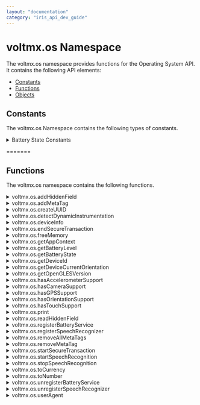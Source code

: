 ```yaml
---
layout: "documentation"
category: "iris_api_dev_guide"
---
```

                            

voltmx.os Namespace
=================

The voltmx.os namespace provides functions for the Operating System API. It contains the following API elements:

*   [Constants](#constants)
*   [Functions](#functions)
*   [Objects](voltmx.os_objects.html)

Constants
---------

The voltmx.os Namespace contains the following types of constants.


<details close markdown="block"><summary>Battery State Constants</summary> 

* * *

These constants specify the current state of the device battery.

| Constant | Description |
| --- | --- |
| BATTERY\_STATE\_CHARGING | Indicates that the state of the device battery as being charged. |
| BATTERY\_STATE\_DISCHARGING | Indicates that the state of the device battery as being discharged. |
| BATTERY\_STATE\_FULL | Indicates that the state of the device battery charge is completely full. |
| BATTERY\_STATE\_UNKNOWN | Indicates that the state of the device battery charge as not known. |

  

Example

When you query for the state of the device battery as shown in this example, any of the four available battery states is returned.

{% highlight VoltMx %}var batteryState = voltmx.os.getBatteryState();

if (voltmx.os.BATTERY_STATE_CHARGING == batteryState) {

    voltmx.print(“Battery State: Charging”);
}
{% endhighlight %}

Platform Availability

*   iOS
*   Android
*   Windows

* * *

</details>

=======

Functions
---------

The voltmx.os namespace contains the following functions.


<details close markdown="block"><summary>voltmx.os.addHiddenField</summary>

* * *

This API helps the developers to pass dynamic values when the form needs to be submitted to external sites.

<b>Syntax</b>

{% highlight VoltMx %}
addHiddenField([key](#key),[value](#value),[private](#private));
{% endhighlight %}

<b>Input Parameters</b>

  
| Parameter | Description |
| --- | --- |
| key \[String\] - Mandatory | Specifies the key of the hidden field that you would like to add. |
| value \[String\] - Mandatory | Specifies the value that corresponds to the specified key in the hidden field. |
| private \[String\] - Optional | Specifies if the hidden field can be read using the `voltmx.os.readHiddenField` API. The expected values for this field are either "private" or "public". The default value of this field id "public". > **_Note:_** Only when this value is specified, you can read the hidden value through `voltmx.os.readHiddenField` API. |

<b>Example</b>

{% highlight VoltMx %}function addHiddenField() {
    voltmx.os.addHiddenField("myhiddenfield", "myvalue", "private");
    // private value is specified and hence this hiddenfield can be read through the voltmx.os.readHiddenField API
    voltmx.os.addHiddenField("myhiddenfield1", "myvalue");
    // As private value is not specified and hence this hiddenfield cannot be read through the voltmx.os.readHiddenField API
}
{% endhighlight %}

<b>Return Values</b>

None.

<b>Platform Availability</b>

Available only on Mobile Web.

* * *

</details>
<details close markdown="block"><summary>voltmx.os.addMetaTag</summary>

* * *

This API adds a meta tag in.html header. This API result will effect only on header reload.

<b>Syntax</b>

{% highlight VoltMx %}
addMetaTag (key, value);
{% endhighlight %}

<b>Input Parameters</b>

  
| Parameter | Description |
| --- | --- |
| key \[String\] - Mandatory | Adds a meta tag in the HTML header |
| value \[Object\] - Mandatory | Adds meta tag attributes in the.html header as key value pairs. |

 

<b>Example</b>

{% highlight VoltMx %}voltmx.os.addMetaTag("test2", {
    "http-equiv": "refresh",
    "content": "30"
});
{% endhighlight %}

<b>Return Values</b>

This API has no return values.

<b>Platform Availability</b>

Applicable only on Mobile Web.

* * *

</details>
<details close markdown="block"><summary>voltmx.os.createUUID</summary>

* * *

UUID (Universally Unique Identifier) is a universally unique value that can be used to identify types, interfaces, and other items. This API returns a string that contains a formatted UUID value. For example, E621E1F8-C36C-495A-93FC-0C247A3E6E5F.

<b>Syntax</b>

{% highlight VoltMx %}
voltmx.os.createUUID();
{% endhighlight %}

Input Parameters

None

Example

{% highlight VoltMx %}function createMyUUIDFunc() {
var uuid = voltmx.os.createUUID();
voltmx.print("The created UUID is : " + uuid);
}
{% endhighlight %}

Return Type

String

Platform Availability

*   Android
*   iOS

* * *

</details>
<details close markdown="block"><summary>voltmx.os.detectDynamicInstrumentation</summary>

* * *

This API helps your application to detect the presence of any Dynamic Instrumentation instance. Currently, this API only supports the detection of Frida server presence.

<b>Syntax</b>

{% highlight VoltMx %}
voltmx.os.detectDynamicInstrumentation(object);
{% endhighlight %}

Input Parameters

  
| Parameter | Description |
| --- | --- |
| object\[Object\] -Mandatory | This is a dictionary that contains the following keys: _detectedCallback_ \[Function\] - **Optional**This callback is executed when the presence of Dynamic Instrumentation is detected. If you do not specify this key, the application safely exits by default whenever it detects Dynamic Instrumentation._undetectedCallback_ \[Function\] - **Optional**This callback is executed when Dynamic Instrumentation is not detected. _type_ \[String\] - _Mandatory_ This parameter specifies the type of detection that is to be performed. You can specify any one of the following values for this parameter:fridaquickscan - Returns results quickly and can be used synchronously in JS code.fridadeepscan - Performs a deep scan to search for the presence of Frida server, and it takes about six or more seconds to return the result. For this reason, you must use the `fridadeepscan` option in [WorkerThread](workerthreadobject_methods.html). |

Example

{% highlight VoltMx %}var didobject = {
    detectedCallback: detectedCallbackFunction,
    undetectedCallback: undetectedCallbackFunction,
    "type": "fridaquickscan"
};
voltmx.os.detectDynamicInstrumentation(didobject);  

{% endhighlight %}

Return Value

None

Platform Availability

*   Android

* * *

</details>
<details close markdown="block"><summary>voltmx.os.deviceInfo</summary>

* * *

This API allows the developers to get information about the device in which the application is launched.

You can view a video on using Device Info API [here](https://www.youtube.com/embed/N4po9_SspDo?rel=0).

<b>Syntax</b>

{% highlight VoltMx %}
deviceInfo();
{% endhighlight %}



<b>Input Parameters</b>

None

<b>Example</b>

{% highlight VoltMx %}var deviceInfo = voltmx.os.deviceInfo();
alert(deviceInfo);

for (var key in deviceInfo) {
    if (deviceInfo.hasOwnProperty(key)) {
        alert(key + ":" + deviceInfo[key]);
    }
}
{% endhighlight %}

<b>Return Values</b>

  
| Return Value | Description |
| --- | --- |
| values\[Object\] | Returns a [DeviceInfo](voltmx.os_objects_deviceinfo.html) object. |

 

<b>Platform Availability</b>

Available on all platforms.

* * *

</details>
<details close markdown="block"><summary>voltmx.os.endSecureTransaction</summary>

* * *

This API can be invoked on an event of a widget. This API should be invoked on forms of the application where user validation is not required or cross site request forgery is not a concern.

<b>Syntax</b>

{% highlight VoltMx %}
voltmx.os.endSecureTransaction();
{% endhighlight %}

<b>Input Parameters</b>

None

<b>Example</b>

{% highlight VoltMx %}voltmx.os.endSecureTransaction();
{% endhighlight %}

<b>Return Values</b>

None

<b>Platform Availability</b>

Available only on Mobile Web.

* * *

</details>
<details close markdown="block"><summary>voltmx.os.freeMemory</summary>

* * *

This API provides the ability to query and fetch the system-wide memory available on the mobile device for allocation.

You can use this API to:

*   Check the amount of free memory on the mobile device before you go ahead with installation of any software or applications.
*   Find out the free memory on the mobile device, clear unwanted objects, and thus improve the performance of the application.

<b>Syntax</b>

{% highlight VoltMx %}
voltmx.os.freeMemory();
{% endhighlight %}

<B>Input Parameters</b>

None

<b>Example</b>

In the following example, voltmx.os.freeMemory returns the freememory available for allocation.

{% highlight VoltMx %}var freememory = voltmx.os.freeMemory();
voltmx.print(freememory);
//After the voltmx.os.freeMemory operation, the memory available for allocation is printed. 
//For example, 1070404 (indicates that 1046 KB of memory is available for allocation)
{% endhighlight %}

<b>Return Values</b>

  
| Return Value | Description |
| --- | --- |
| Free memory\[Number\] | The available memory for allocation is returned. The returned memory always indicates the number of **bytes** available. |

 

<b>Platform Availability</b>

Available on all platforms\* except Windows. \*Dummy implementation on Server Side Mobile Web, SPA, and DesktopWeb and returns a dummy value.

* * *

</details>
<details close markdown="block"><summary>voltmx.os.getAppContext</summary>

* * *

This API allows the developers to get information about the mode in which the application is launched.

<b>Syntax</b>

{% highlight VoltMx %}
voltmx.os.getAppContext();
{% endhighlight %}

<b>Input Parameters</b>

None

<b>Example</b>

{% highlight VoltMx %}function getAppContext() {
    var mycontext = voltmx.os.getAppContext();
    voltmx.print(mycontext); 
    /*prints {launchmode=0} if the application was launched in normal mode ,prints {launchmode=1} if the application was launched in full screen mode*/
}

{% endhighlight %}

<b>Return Values</b>

  
| Return Value | Description |
| --- | --- |
| contextDetails\[Object\] | Returns an object with key-value pairs:`launchmode:0` indicates that the application is launched in normal mode.`launchmode:1` indicates that the application is launched in full screen mode. |

<b>Platform Availability</b>

Applicable only on Mobile Web.

* * *

</details>
<details close markdown="block"><summary>voltmx.os.getBatteryLevel</summary> 

* * *

Retrieves the current percentage charge level of the device battery, as an integer value.

<b>Syntax</b>

{% highlight VoltMx %}
voltmx.os.getBatteryLevel();
{% endhighlight %}

<b>Input Parameters</b>

None

<b>Example</b>

{% highlight VoltMx %}getBatteryLevel: function() {
    voltmx.os.registerBatteryService(this.batterySuccessCallback);
    var battery = voltmx.os.getBatteryLevel();
    voltmx.os.unregisterBatteryService();
    this.view.lblDisplay.text = battery + "%";
},
{% endhighlight %}

<b>Return Values</b>

Returns an integer that ranges from 0-100 (inclusive) that specifies the battery's current charge level in percentage. For example, a return value of 30 specifies that the current charge level of the battery is 30%.

<b>Platform Availability</b>

*   iOS
*   Android
*   Windows

* * *

</details>
<details close markdown="block"><summary>voltmx.os.getBatteryState</summary> 

* * *

Retrieves the current state of the battery.

<b>Syntax</b>

{% highlight VoltMx %}
voltmx.os.getBatteryState();
{% endhighlight %}

<b>Input Parameters</b>

None

<b>Example</b>

{% highlight VoltMx %}//This code is used to obtain your device battery state
getBatteryState: function() {
    voltmx.os.registerBatteryService(this.batterySuccessCallback);
    var batteryState = voltmx.os.getBatteryState();
    if (voltmx.os.BATTERY_STATE_CHARGING == batteryState) {
        alert("The Device is charging");
        voltmx.os.unregisterBatteryService();
    } else if (voltmx.os.BATTERY_STATE_DISCHARGING == batteryState) {
        alert("The Device is discharging");
        voltmx.os.unregisterBatteryService();
    } else if (voltmx.os.BATTERY_STATE_FULL == batteryState) {
        alert("The Device is completely charged");
        voltmx.os.unregisterBatteryService();
    } else if (voltmx.os.BATTERY_STATE_UNKNOWN == batteryState) {
        alert("The Device charging state is unkonwn");
        voltmx.os.unregisterBatteryService();
    }
},
{% endhighlight %}

<b>Return Values</b>

Returns a constant from the [Battery State Constants](voltmx.os_constants_batteryapi.html#BatteryState).

Remarks

The battery state indicates whether it is charging, discharging, and so forth.

<b>Platform Availability</b>

*   iOS
*   Android
*   Windows

* * *

</details>
<details close markdown="block"><summary>voltmx.os.getDeviceId</summary>

* * *

This API is deprecated. It always returns null.

* * *

</details>
<details close markdown="block"><summary>voltmx.os.getDeviceCurrentOrientation</summary> 

* * *

This API returns the current orientation of the device. The possible values are portrait or landscape.

<b>Syntax</b>

{% highlight VoltMx %}
voltmx.os.getDeviceCurrentOrientation();
{% endhighlight %}

<b>Input Parameters</b>

None

<b>Example</b>

{% highlight VoltMx %}voltmx.os.getDeviceCurrentOrientation(); //Returns the orientation of the device
{% endhighlight %}

<b>Return Values</b>

This API returns whether the device orientation is landscape or portrait.

*   constants.DEVICE\_ORIENTATION\_PORTRAIT
*   constants.DEVICE\_ORIENTATION\_LANDSCAPE

<b>Platform Availability</b>

Available on iPhone, iPad, Windows, Android, and Desktop Web

* * *

</details>
<details close markdown="block"><summary>voltmx.os.getOpenGLESVersion</summary>

* * *

This API returns the maximum OpenGLES Version supported by the device.

Depending on the value returned, you can determine if the device supports AR capabilities.

<b>Syntax</b>

{% highlight VoltMx %}
voltmx.os.getOpenGlESVersion();
{% endhighlight %}

<b>Input Parameters</b>

None.

<b>Example</b>

{% highlight VoltMx %}if (voltmx.os.getOpenGLESVersion() >= 3.0 && voltmx.os.deviceInfo().APILevel >= 24)
{
      voltmx.print("ARRenderer is supported")
}
else
{
     voltmx.print("none of the AR apis will work")
}

{% endhighlight %}

<b>Return Values</b>

  
| Return Value | Description |
| --- | --- |
| version | Returns the Open GLES Version number. |

 

<b>Platform Availability</b>

Android

* * *

</details>
<details close markdown="block"><summary>voltmx.os.hasAccelerometerSupport</summary>

* * *

This API returns whether accelerometer is supported on a device.

<b>Syntax</b>

{% highlight VoltMx %}
hasAccelerometerSupport();
{% endhighlight %}

<b>Input Parameters</b>

None.

<b>Return Values</b>

  
| Return Value | Description |
| --- | --- |
| value\[Boolean\] | Returns whether accelerometer is supported on a device. |

 

<b>Platform Availability</b>

Applicable only on iPhone, Android, and Windows platforms.

<b>Example</b>

{% highlight VoltMx %}voltmx.print(voltmx.os.hasAccelerometerSupport());
//prints true if device has accelerometer support

{% endhighlight %}

* * *

</details>
<details close markdown="block"><summary>voltmx.os.hasCameraSupport</summary>

* * *

This API returns whether Camera is supported on a device.

<b>Syntax</b>

{% highlight VoltMx %}
hasCameraSupport();
{% endhighlight %}

<b>Input Parameters</b>

None.

<b>Example</b>

{% highlight VoltMx %}voltmx.print(voltmx.os.hasCameraSupport());
//prints true if device has  camera support

{% endhighlight %}

<b>Return Values</b>

  
| Return Value | Description |
| --- | --- |
| value\[Boolean\] | _true_: the platform supports Camera _false_: the platform does not support Camera |

Platform Availability

Available on all platforms\* except Mobile Web. \*Dummy implementation for SPA and Desktop Web that always returns False.

* * *

</details>
<details close markdown="block"><summary>voltmx.os.hasGPSSupport</summary>

* * *

This API returns whether GPS is supported on a device.

<b>Syntax</b>

{% highlight VoltMx %}
voltmx.os.hasGPSSupport();
{% endhighlight %}

<b>Input Parameters</b>

None.

<b>Example</b>

{% highlight VoltMx %}voltmx.print(voltmx.os.hasGPSSupport());
//prints true if device has GPS support
{% endhighlight %}

<b>Return Values</b>

  
| Return Value | Description |
| --- | --- |
| value\[Boolean\] | _true_: the platform supports GPS. _false_: the platform does not support GPS. |

<b>Platform Availability</b>

Available on all platforms except Mobile Web.

* * *

</details>
<details close markdown="block"><summary>voltmx.os.hasOrientationSupport</summary>

* * *

This API returns whether Orientation is supported on a device.

You can view a video on using Display Orientation [here](https://youtu.be/C3yMLbV1TQA).

<b>Syntax</b>

{% highlight VoltMx %}
voltmx.os.hasOrientationSupport();
{% endhighlight %}

<b>Input Parameters</b>

None.

<b>Example</b>

{% highlight VoltMx %}var orientation = voltmx.os.getDeviceCurrentOrientation();

if (orientation == constants.DEVICE_ORIENTATION_PORTRAIT) {
    alert("PORTRAIT");
} else if (orientation == constants.DEVICE_ORIENTATION_LANDSCAPE) {
    alert("LANDSCAPE");
} else {
    alert("UNKNOWN");
}
{% endhighlight %}

<b>Return Values</b>

  
| Return Value | Description |
| --- | --- |
| value\[Boolean\] | _true_: the platform supports orientation. _false_: the platform does not support orientation. |

<b>Platform Availability</b>

Available on all platforms except Mobile Web.

* * *

</details>
<details close markdown="block"><summary>voltmx.os.hasTouchSupport</summary>

* * *

This API returns whether Touch is supported on a device.

<b>Syntax</b>

{% highlight VoltMx %}
voltmx.os.hasTouchSupport();
{% endhighlight %}

<b>Input Parameters</b>

None.

<b>Example</b>

{% highlight VoltMx %}voltmx.print(voltmx.os.hasTouchSupport());
//prints true if device is a touch device

{% endhighlight %}

<b>Return Values</b>

  
| Return Value | Description |
| --- | --- |
| value\[Boolean\] | _true_: the platform supports touch. _false_: the platform does not support touch. |

<b>Platform Availability</b>

Available on all platforms except Mobile Web and Desktop Web.

* * *

</details>
<details close markdown="block"><summary>voltmx.os.print</summary>

* * *

When invoked without any parameter, this API prints the entire form that is currently in view.

<b>Syntax</b>

{% highlight VoltMx %}
voltmx.os.print(containerID);
{% endhighlight %}

<b>Input Parameters</b>

  
| Parameter | Description |
| --- | --- |
| containerID \[Number\] - Optional | The containerID can be a ID of any container widget that can be directly referenced from a form.
> > **_Note:_**   If the user is typing in a text box, the typed content will not be printed. Print API can be used only after the target Form, Popup or Datagrid is rendered on the browser. Print API cannot be used in pre-show, post-show, pre and post app init or any other functionality that is run before the target Form, Popup, or Datagrid is fully rendered. When printing the form with widgets like ScrollBox, Image Strip, the print functionality prints only those widgets that are in the view or potentially occupy the available print space in portrait or landscape views.

 |

<b>Example</b>

{% highlight VoltMx %}voltmx.os.print()
{% endhighlight %}

<b>Return Values</b>

None.

<b>Platform Availability</b>

Applicable only on Desktop Web.

* * *

</details>
<details close markdown="block"><summary>voltmx.os.readHiddenField</summary>

* * *

This API allows the developers to read the hidden fields added by the `os.addHiddenField` API.

<b>Syntax</b>

{% highlight VoltMx %}
readHiddenField([key](#key));
{% endhighlight %}

<b>Input Parameters</b>

  
| Parameters | Description |
| --- | --- |
| key \[String\] - Mandatory | Specifies the key of the hidden field that you would like to read. |

 

<b>Example</b>

{% highlight VoltMx %}function readHiddenField() {
    voltmx.os.readHiddenField("myhiddenfield");
    // Reads the value that corresponds to the myhiddenfield key, i.e., myvalue
}
{% endhighlight %}

<b>Return Values</b>

| Return Value | Description |
| --- | --- |
| value\[String\] | Returns the value that corresponds to the specified key. |
| nil | nil is returned if there is no value assigned to the corresponding key. |

 

<b>Platform Availability</b>

Available only on Mobile Web.

* * *

</details>
<details close markdown="block"><summary>voltmx.os.registerBatteryService</summary>

* * *

Registers for the battery monitoring service of the device operating system. The callback is delivered to the most recent registered battery service.

> **_Note:_** Whenever the battery state changes or for every 1% change in the battery level, a callback to the registerBatteryService function is triggered.

<b>Syntax</b>

{% highlight VoltMx %}
voltmx.os.registerBatteryService(callbackMethod);
{% endhighlight %}

<b>Input Parameters</b>

  
| Parameter | Description |
| --- | --- |
| callbackMethod | A JavaScript function that is automatically invoked when you register to the battery monitoring service of the device OS. |

 

<b>Example</b>

{% highlight VoltMx %}//This code is used to register a battery service and deregister the service based on your battery level
registerBatteryService: function() {
    voltmx.os.registerBatteryService(this.mybatterychangecallback);
    var batterylevel = voltmx.os.getBatteryLevel();
},

mybatterychangecallback: function(batteryInfo) {
    var batterylevel = batteryInfo.batterylevel;
    if (batterylevel <= 20) {
        alert("The Battery Level is below 20%, make sure that you charge your device");
    } else {
        voltmx.os.unregisterBatteryService();
        alert("We are unregistering the Battery Service as it might cause an overhead");
    }
},
{% endhighlight %}

<b>Return Values</b>

None

<b>Limitations</b>

*   The callback for the registered battery service is delivered only when the application is running; this is because, you can only receive notifications when the application is in the foreground for the iOS, Windows, and Android platforms.
*   The callback to the registered battery service is delivered after every one minute duration for iOS; whereas in case of in Android and Windows, the callback is delivered for every 1% change in the battery charge.

<b>Platform Availability</b>

*   iOS
*   Android
*   Windows

* * *

</details>
<details close markdown="block"><summary>voltmx.os.registerSpeechRecognizer</summary> 

* * *

Registers callbacks for speech recognition events.

**Syntax**

{% highlight VoltMx %}
voltmx.os.registerSpeechRecognizer(callbackTable);
{% endhighlight %}

<b>Input Parameters</b>

| Parameters | Description |
| --- | --- |
| callbackTable\[JSON object\] - Mandatory | The callbackTable is a mandatory key-value pair, that helps you to register JavaScript callbacks, which are triggered when any speech to text recognition events occur.Following are the key-value pairs:
> **resultGenerated \[callback\]**

> Triggered continuously whenever a phrase is generated out of the recognized speech. _Parameters for callback_ **\[JSON object\]****result \[String\]** The recognized phrase of the speech recognition session.**confidence \[Number\]**The confidence level of the speech recognition result. For example, if the speech includes a word such as "weight," the confidence level is the certainty with which the app recognizes the word as "weight" and not as "wait."0 - High1 - Medium2 - Low3 - Rejected**status \[Number\]**The status of the result. 0 - Success 1 - TopicLanguageNotSupported 2 - GrammarLanguageMismatch3 - GrammarCompilationFailure 4 - AudioQualityFailure5 - UserCanceled 6 - Unknown 7 - TimeoutExceeded8 - PauseLimitExceeded 9 - NetworkFailure10 - MicrophoneUnavailable

> **timeouts \[JSON object\]**Set initial, in-session (continuous event), and end silence timeouts based on which the speech recognition session will be stopped.**initialSilenceTimeout \[Number\]** Minimum timeout value (in seconds) given to ignore the silence (no speech input) after the speech recognition session starts (that is, before the speech is recognized and text is generated). Default value is 5 seconds.**autoStopSilenceTimeout \[Number\]**Minimum timeout value (in seconds) given to ignore the silence between the event(s) that are triggered continuously (that is, during speech recognition process).**endSilenceTimeout \[Number\]**Minimum timeout value (in seconds) to ignore the silence (no speech input) after which the speech recognition should end (that is, after speech is recognized and text is generated). Default value is 150 milliseconds. |

**Example**

{% highlight VoltMx %}function registerCallbacks() {
    voltmx.os.registerSpeechRecognizer({
        "resultGenerated": resultGenCallback,
        "timeouts": {
            "initialSilenceTimeout": 5,
            "autoStopSilenceTimeout": 60,
            "endSilenceTimeout": 80
        }
    });
}

function resultGenCallback(data) {
    frmHome.txtareaSpeech.text = "Text: " + data.result + "confidence: " + data.confidence + "Status: " + data.status;
}
{% endhighlight %}

**Return Values**

None.

**Platform Availability**

Available only on Windows.

</details>
<details close markdown="block"><summary>voltmx.os.removeAllMetaTags</summary>

* * *

This API removes all the user defined meta tags from a.html header. This API result will effect only on header reload.

<b>Syntax</b>

{% highlight VoltMx %}
removeAllMetaTags();
{% endhighlight %}

<b>Input Parameters</b>

None.

<b>Example</b>

{% highlight VoltMx %}voltmx.os.removeAllMetaTags()
{% endhighlight %}

<b>Return Values</b>

None.

<b>Platform Availability</b>

Applicable only on Mobile Web.

* * *

</details>
<details close markdown="block"><summary>voltmx.os.removeMetaTag</summary>

* * *

This API removes a specific meta tag from a.html header. This API result will effect only on header reload.

<b>Syntax</b>

{% highlight VoltMx %}
removeMetaTag (key);
{% endhighlight %}

<b>Input Parameters</b>

  
| Parameters | Description |
| --- | --- |
| key \[String\] - Mandatory | Removes a meta tag with the specific key in.html header. |

 

<b>Example</b>

{% highlight VoltMx %}voltmx.os.removeMetaTag("test1")
{% endhighlight %}

<b>Return Values</b>

This API has no return values.

<b>Platform Availability</b>

Applicable only on Mobile Web.

* * *

</details>
<details close markdown="block"><summary>voltmx.os.startSecureTransaction</summary>

* * *

This API can be invoked on an event of a widget. When this API is invoked it makes all the data and subsequent transactions of the application secure. For example, the login page of an application has the following: user name field, password field, and a button. On the onclick event of the button, the user is verified and navigated to pages with sensitive information. If you want to prevent cross site request forgery or double submissions, you can invoke this API ensuring that all the subsequent transactions are secure.

<b>Syntax</b>

{% highlight VoltMx %}
startSecureTransaction(callback, scope);
{% endhighlight %}

<b>Input Parameters</b>

  
| Parameters | Description |
| --- | --- |
| callback \[Function\] - Mandatory | If there are instances where cross site request forgery is attempted, this parameter should comprise a session/request expiry function. |
| scope \[Integer\] - Mandatory | Specifies whether this API will be valid per request or per session of the application. The possible values are as follows:0 - Request Scope: The data in the application is secure only on a per request basis.> **_Note:_** If you press the browser back button on BJS, the token is rendered invalid on the browser back request.1 - Session Scope. The data is secure for an entire user session. This is the default value. |

<b>Example</b>

{% highlight VoltMx %}function callback() {}
voltmx.os.startSecureTransaction(callback, 1)
{% endhighlight %}

<b>Return Values</b>

This API has no return values.

<b>Remarks</b>

Whenever os.startsecuretransaction is invoked, a krfid for that session or request is generated internally as a hidden field. The krfid is validated for each transaction/request. If the krfid is invalid, the callback function of os.startsecuretransaction API is invoked, and the request processing fails or a message appears stating that the session has expired.

<b>Platform Availability</b>

Available only on Mobile Web.

</details>
<details close markdown="block"><summary>voltmx.os.startSpeechRecognition</summary> 

* * *

Starts the speech recognition process.

> **_Note:_** Speech recognition callback(s) must be registered before invoking this API. Refer [voltmx.os.registerSpeechRecognizer](#regSpeech) API for more information.

**Syntax**

{% highlight VoltMx %}
voltmx.os.startSpeechRecognition(successCallback, errorCallback);
{% endhighlight %}

<b>Input Parameters</b>

  
| Parameters | Description |
| --- | --- |
| successCallback \[JS Function\] - Optional | Triggered when speech recognition has started successfully. |
| errorCallback \[JS Function\] - Optional | Triggered if there is an error while starting the speech recognition operation or if the speech recognition operation is already in progress. |

**Example**

{% highlight VoltMx %}function startSpeech() {
    voltmx.os.startSpeechRecognition(successCallback, errorCallback);
}

function successCallback(result) {
    alert("Success " + result);
}

function errorCallback(error) {
    alert("Failure " + error);
}
{% endhighlight %}

**Return Values**

None.

**Platform Availability**

Available only on Windows.

</details>
<details close markdown="block"><summary>voltmx.os.stopSpeechRecognition</summary> 

* * *

Stops existing (already started with **voltmx.os.startSpeechRecognition** API) speech recognition operations.

> **_Note:_** Speech recognition callback(s) must be registered before invoking this API. Refer [](#regSpeech)[voltmx.os.registerSpeechRecognizer](#regSpeech) API for more information.

**Syntax**

{% highlight VoltMx %}
voltmx.os.stopSpeechRecognition(successCallback, errorCallback);
{% endhighlight %}

<b>Input Parameters</b>

  
| Parameters | Descrption |
| --- | --- |
| successCallback \[JS Function\] - Optional | Triggered when speech recognition has stopped successfully. |
| errorCallback \[JS Function\] - Optional | Triggered if there is an error while stopping the speech recognition operation or if there is no speech recognition operation in progress to stop. |

**Example**

{% highlight VoltMx %}function stopSpeech() {
    voltmx.os.stopSpeechRecognition(successCallback, errorCallback);
}

function successCallback(result) {
    alert("Success " + result);
}

function errorCallback(error) {
    alert("Failure " + error);
}
{% endhighlight %}

**Return Values**

None.

**Platform Availability**

Available only on Windows.

</details>
<details close markdown="block"><summary>voltmx.os.toCurrency</summary>

* * *

This API allows you to convert the given number to represent currency. At present, only USA currency is supported.

<b>Syntax</b>

{% highlight VoltMx %}
voltmx.os.toCurrency([number](#number));
{% endhighlight %}

<b>Input Parameters</b>

  
| Parameters | Description |
| --- | --- |
| number\[Number\] - Mandatory | Specifies the number that must be converted to represent currency.If the input number is a negative number, the negative number is treated as a positive number (this is because a currency does not have any negative symbol) and the converted value is returned. |

 

<b>Example</b>

Perform a _voltmx.os.toCurrency_ operation on the number "_10000_".

{% highlight VoltMx %}var tocurrency = voltmx.os.toCurrency(10000);
voltmx.print(tocurrency);
//prints $ 10,000

{% endhighlight %}

<b>Return Values</b>

| Return Value | Description |
| --- | --- |
| Currency \[String\] | A string with the number formatted as currency. If the input string has decimal points, the return value is truncated till two decimal points. |

 

<b>Exceptions</b>

An error is thrown if input is invalid or does not follow the expected structure.

102 - Invalid input error

<b>Platform Availability</b>

Available on all platforms.

* * *

</details>
<details close markdown="block"><summary>voltmx.os.toNumber</summary>

* * *

This API converts the argument to a number. If the argument is already a number or a string convertible to a number, then the API returns this number; otherwise, it returns **null** for JavaScript.

<b>Syntax</b>

**k**ony.os.toNumber**([argument](#argument))**

<b>Input Parameters</b>

  
| Parameters | Description |
| --- | --- |
| argument \[String or Number\] - Mandatory | The argument that must be converted to a number. |

 

<b>Example</b>

In this example, only the string which can be converted to a number returns a number otherwise it returns n.

{% highlight VoltMx %}voltmx.os.toNumber (ms34rd);
//returns null as the string passed cannot be converted to a number
voltmx.os.toNumber ("58");
//returns 58 as the string could be converted to a number

{% endhighlight %}

<b>Return Values</b>

| Return Value | Description |
| --- | --- |
| Converted Number \[Number\] | The input string or number that has been converted to a number and returned. |
| null/nil | The argument cannot be converted to a number. |

 

<b>Remarks</b>

The input parameter must be a number or a string.

<b>Exceptions</b>

An error is thrown if input is invalid or does not follow the expected structure.

102 - Invalid input error

<b>Platform Availability</b>

Available on all platforms.

* * *

</details>
<details close markdown="block"><summary>voltmx.os.unregisterBatteryService</summary>

* * *

This API stops the monitoring process of the device battery. You must call this API when the use of the battery monitoring service has been completed, to reduce the overhead.

> **_Note:_** After your app calls the voltmx.os.unregisterBatteryService API, the callback function registered by the [voltmx.os.registerBatteryService](voltmx.os_functions_batteryapi.html#registerBatteryService) API is no longer invoked.

<b>Syntax</b>

{% highlight VoltMx %}
voltmx.os.unregisterBatteryService();
{% endhighlight %}

<b>Input Parameters</b>

None

<b>Example</b>

{% highlight VoltMx %}//This code is used to register a battery service and deregister the service based on your battery level
registerBatteryService: function() {
    voltmx.os.registerBatteryService(this.mybatterychangecallback);
    var batterylevel = voltmx.os.getBatteryLevel();
},

mybatterychangecallback: function(batteryInfo) {
    var batterylevel = batteryInfo.batterylevel;
    if (batterylevel <= 20) {
        alert("The Battery Level is below 20%, make sure that you charge your device");
    } else {
        voltmx.os.unregisterBatteryService();
        alert("We are unregistering the Battery Service as it might cause an overhead");
    }
},
{% endhighlight %}

<b>Return Values</b>

None

<b>Platform Availability</b>

*   iOS
*   Android
*   Windows

* * *

</details>
<details close markdown="block"><summary>voltmx.os.unregisterSpeechRecognizer</summary> 

* * *

Deregisters existing (already registered with **voltmx.os.registerSpeechRecognizer** API) callbacks for speech recognition events.

**Syntax**

{% highlight VoltMx %}
voltmx.os.unregisterSpeechRecognizer();
{% endhighlight %}

<b>Input Parameters</b>

None.

**Example**

{% highlight VoltMx %}function unRegisterCallbacks() {  
voltmx.os.unregisterSpeechRecognizer();  
}
{% endhighlight %}

**Return Value**

None.

**Platform Availability**

Available only on Windows.

</details>
<details close markdown="block"><summary>voltmx.os.userAgent</summary>

* * *

This API returns a unique identifier of the mobile device that is extracted from the useragent. This unique ID represents the device model and the manufacturer. Volt MX Iris Application Server uses this information to adjust the content to match the screen resolution of the device. For example, the content is adjusted to fit the screen width, height, or memory required etc.

The useragent contains the following information:

*   device model
*   manufacturer
*   OS version
*   browser version
*   Java capabilities, and so on.

The following are a few sample useragents:

  
| Useragent | Description |
| --- | --- |
| `Nokia6230i/2.0 (03.25) Profile/MIDP-2.0 Configuration/CLDC-1.1` | Nokia 6230i model mobile device |
| `SonyEricssonT610/R501 Profile/MIDP-1.0 Configuration/CLDC-1.0` | SonyEricsson T610 model mobile device |
| `Mozilla/4.0 (compatible; MSIE 7.0; Windows Phone OS 7.0)` | Windows Phone mobile device |
| `OPWV-SDK/62 UP.Browser/6.2.2.1.208 (GUI) MMP/2.0` | Openwave Mobile Browser 6.2.2 |
| `Mozilla/4.0 (compatible; MSIE 6.0; Windows NT 5.0)` | Microsoft Internet Explorer 6 |
| `Mozilla/5.0 (Windows; U; Windows NT 5.0; en-US; rv:1.7.12) Gecko/20050915 Firefox/1.0.7` | Mozilla Firefox 1.0.7 running on Windows 2000 |
| `Mozilla/5.0(iPad; U; CPU iPhone OS 3_2 like Mac OS X; en-us) AppleWebKit/531.21.10 (KHTML, like Gecko) Version/4.0.4 Mobile/7B314 Safari/531.21.10` | iPad |
| `Device Model. For example, Galaxy Nexus.` | Android and Android Tablet. |

You can use this API in the following scenarios when you need to identify:

*   The model of a specific mobile device.
*   The mobile devices based on the manufacturer.
*   If the device is a web browser, mobile device, micro browser, or a computer.

<b>Syntax</b>

**voltmx.os.userAgent()**

<b>Input Parameters</b>

None

<b>Example</b>

In the following example, the uid returned by the voltmx.os.userAgent is displayed in the alert.

{% highlight VoltMx %}var devID = voltmx.os.userAgent();
alert("User Agent return value is::" + devID);
{% endhighlight %}

<b>Return Values</b>

Device ID \[String\]

Any of the available Device ID is returned in the order Device Model, OS Version, Browser Version, Java Capabilities, and Manufacturer.

> > **_Note:_**  
> 
> *   For Android and Android Tablet, device model is returned as an user agent.
> *   For iOS Devices, user agent is returned as a string.

<b>Platform Availability</b>

Available on all platforms.

* * *
</deatils>

![](resources/prettify/onload.png)
